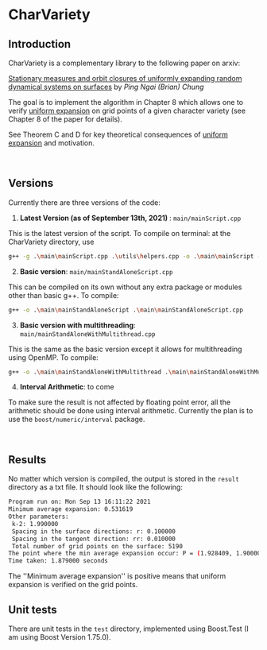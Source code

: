 # CharVariety

## Introduction

CharVariety is a complementary library to the following paper on arxiv:

[Stationary measures and orbit closures of uniformly expanding random dynamical systems on surfaces](https://arxiv.org/pdf/2006.03166.pdf) by <cite> Ping Ngai (Brian) Chung </cite>

The goal is to implement the algorithm in Chapter 8 which allows one to verify <u>uniform expansion</u> on grid points of a given character variety (see Chapter 8 of the paper for details). 

See Theorem C and D for key theoretical consequences of <u>uniform expansion</u> and motivation. 

</br>

## Versions

Currently there are three versions of the code:

1. <b>Latest Version (as of September 13th, 2021) </b>: `main/mainScript.cpp`

This is the latest version of the script. To compile on terminal: at the CharVariety directory, use

```bash
g++ -g .\main\mainScript.cpp .\utils\helpers.cpp -o .\main\mainScript -fopenmp
```

2. <b>Basic version</b>: `main/mainStandAloneScript.cpp`

This can be compiled on its own without any extra package or modules other than basic g++. To compile:

```bash
g++ -o .\main\mainStandAloneScript .\main\mainStandAloneScript.cpp
```

3. <b>Basic version with multithreading</b>: `main/mainStandAloneWithMultithread.cpp`

This is the same as the basic version except it allows for multithreading using OpenMP. To compile:

```bash
g++ -o .\main\mainStandAloneWithMultithread .\main\mainStandAloneWithMultithread.cpp -fopenmp
```

4. <b>Interval Arithmetic</b>: to come

To make sure the result is not affected by floating point error, all the arithmetic should be done using interval arithmetic. Currently the plan is to use the `boost/numeric/interval` package. 

</br>

## Results

No matter which version is compiled, the output is stored in the `result` directory as a txt file. It should look like the following:

```bash
Program run on: Mon Sep 13 16:11:22 2021
Minimum average expansion: 0.531619
Other parameters: 
 k-2: 1.990000
 Spacing in the surface directions: r: 0.100000
 Spacing in the tangent direction: rr: 0.010000
 Total number of grid points on the surface: 5190
The point where the min average expansion occur: P = (1.928409, 1.900000, 1.700000)
Time taken: 1.879000 seconds
```
The ''Minimum average expansion'' is positive means that uniform expansion is verified on the grid points. 

## Unit tests
There are unit tests in the `test` directory, implemented using Boost.Test (I am using Boost Version 1.75.0).
